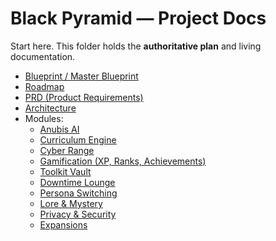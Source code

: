 # Black Pyramid — Project Docs

Start here. This folder holds the **authoritative plan** and living documentation.

- [Blueprint / Master Blueprint](./Blueprint/MASTER_BLUEPRINT.md)
- [Roadmap](./Process/Roadmap.md)
- [PRD (Product Requirements)](./Process/PRD.md)
- [Architecture](./Process/Architecture.md)
- Modules:
  - [Anubis AI](./Modules/Anubis.md)
  - [Curriculum Engine](./Modules/Curriculum.md)
  - [Cyber Range](./Modules/CyberRange.md)
  - [Gamification (XP, Ranks, Achievements)](./Modules/Gamification.md)
  - [Toolkit Vault](./Modules/ToolkitVault.md)
  - [Downtime Lounge](./Modules/DowntimeLounge.md)
  - [Persona Switching](./Modules/Persona.md)
  - [Lore & Mystery](./Modules/Lore.md)
  - [Privacy & Security](./Modules/PrivacySecurity.md)
  - [Expansions](./Modules/Expansions.md)
